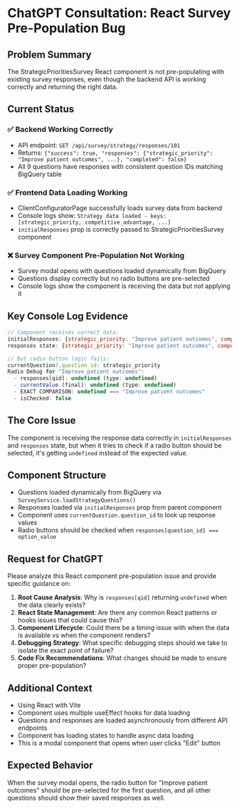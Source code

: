 # ChatGPT Consultation: React Survey Pre-Population Bug

## Problem Summary
The StrategicPrioritiesSurvey React component is not pre-populating with existing survey responses, even though the backend API is working correctly and returning the right data.

## Current Status

### ✅ Backend Working Correctly
- API endpoint: `GET /api/survey/strategy/responses/101`
- Returns: `{"success": true, "responses": {"strategic_priority": "Improve patient outcomes", ...}, "completed": false}`
- All 9 questions have responses with consistent question IDs matching BigQuery table

### ✅ Frontend Data Loading Working
- ClientConfiguratorPage successfully loads survey data from backend
- Console logs show: `Strategy data loaded - keys: [strategic_priority, competitive_advantage, ...]`
- `initialResponses` prop is correctly passed to StrategicPrioritiesSurvey component

### ❌ Survey Component Pre-Population Not Working
- Survey modal opens with questions loaded dynamically from BigQuery
- Questions display correctly but no radio buttons are pre-selected
- Console logs show the component is receiving the data but not applying it

## Key Console Log Evidence

```javascript
// Component receives correct data:
initialResponses: {strategic_priority: "Improve patient outcomes", competitive_advantage: "Clinical excellence...", ...}
responses state: {strategic_priority: "Improve patient outcomes", competitive_advantage: "Clinical excellence...", ...}

// But radio button logic fails:
currentQuestion?.question_id: strategic_priority
Radio Debug for "Improve patient outcomes":
  - responses[qid]: undefined (type: undefined)
  - currentValue (final): undefined (type: undefined)
  - EXACT COMPARISON: undefined === "Improve patient outcomes"
  - isChecked: false
```

## The Core Issue
The component is receiving the response data correctly in `initialResponses` and `responses` state, but when it tries to check if a radio button should be selected, it's getting `undefined` instead of the expected value.

## Component Structure
- Questions loaded dynamically from BigQuery via `SurveyService.loadStrategyQuestions()`
- Responses loaded via `initialResponses` prop from parent component
- Component uses `currentQuestion.question_id` to look up response values
- Radio buttons should be checked when `responses[question_id] === option_value`

## Request for ChatGPT
Please analyze this React component pre-population issue and provide specific guidance on:

1. **Root Cause Analysis**: Why is `responses[qid]` returning `undefined` when the data clearly exists?
2. **React State Management**: Are there any common React patterns or hooks issues that could cause this?
3. **Component Lifecycle**: Could there be a timing issue with when the data is available vs when the component renders?
4. **Debugging Strategy**: What specific debugging steps should we take to isolate the exact point of failure?
5. **Code Fix Recommendations**: What changes should be made to ensure proper pre-population?

## Additional Context
- Using React with Vite
- Component uses multiple useEffect hooks for data loading
- Questions and responses are loaded asynchronously from different API endpoints
- Component has loading states to handle async data loading
- This is a modal component that opens when user clicks "Edit" button

## Expected Behavior
When the survey modal opens, the radio button for "Improve patient outcomes" should be pre-selected for the first question, and all other questions should show their saved responses as well.
